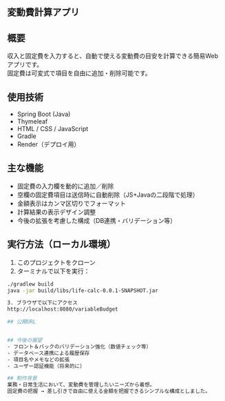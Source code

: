 ## 変動費計算アプリ

## 概要
収入と固定費を入力すると、自動で使える変動費の目安を計算できる簡易Webアプリです。  
固定費は可変式で項目を自由に追加・削除可能です。

## 使用技術
- Spring Boot (Java)
- Thymeleaf
- HTML / CSS / JavaScript
- Gradle
- Render（デプロイ用）

## 主な機能
- 固定費の入力欄を動的に追加／削除
- 空欄の固定費項目は送信時に自動削除（JS+Javaの二段階で処理）
- 金額表示はカンマ区切りでフォーマット
- 計算結果の表示デザイン調整
- 今後の拡張を考慮した構成（DB連携・バリデーション等）

## 実行方法（ローカル環境）
1. このプロジェクトをクローン
2. ターミナルで以下を実行：

```bash
./gradlew build
java -jar build/libs/life-calc-0.0.1-SNAPSHOT.jar

3. ブラウザで以下にアクセス
http://localhost:8080/variableBudget

## 公開URL


## 今後の展望
- フロント＆バックのバリデーション強化（数値チェック等）
- データベース連携による履歴保存
- 項目名やメモなどの拡張
- ユーザー認証機能（将来的に）

## 制作背景
業務・日常生活において、変動費を管理したいニーズから着想。
固定費の把握 → 差し引きで自由に使える金額を把握できるシンプルな構成としました。